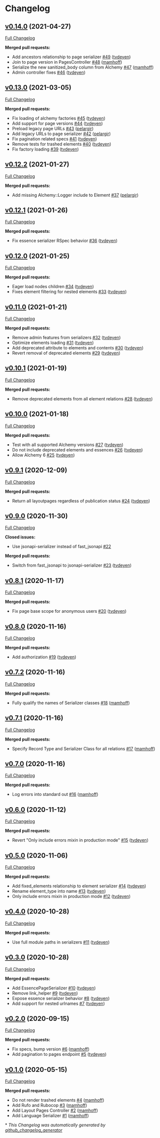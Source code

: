 # Changelog

## [v0.14.0](https://github.com/AlchemyCMS/alchemy-json_api/tree/v0.14.0) (2021-04-27)

[Full Changelog](https://github.com/AlchemyCMS/alchemy-json_api/compare/v0.13.0...v0.14.0)

**Merged pull requests:**

- Add ancestors relationship to page serializer [\#49](https://github.com/AlchemyCMS/alchemy-json_api/pull/49) ([tvdeyen](https://github.com/tvdeyen))
- Join to page version in PagesController [\#48](https://github.com/AlchemyCMS/alchemy-json_api/pull/48) ([mamhoff](https://github.com/mamhoff))
- Serialize the new sanitized\_body column from Alchemy [\#47](https://github.com/AlchemyCMS/alchemy-json_api/pull/47) ([mamhoff](https://github.com/mamhoff))
- Admin controller fixes [\#46](https://github.com/AlchemyCMS/alchemy-json_api/pull/46) ([tvdeyen](https://github.com/tvdeyen))

## [v0.13.0](https://github.com/AlchemyCMS/alchemy-json_api/tree/v0.13.0) (2021-03-05)

[Full Changelog](https://github.com/AlchemyCMS/alchemy-json_api/compare/v0.12.2...v0.13.0)

**Merged pull requests:**

- Fix loading of alchemy factories [\#45](https://github.com/AlchemyCMS/alchemy-json_api/pull/45) ([tvdeyen](https://github.com/tvdeyen))
- Add support for page versions [\#44](https://github.com/AlchemyCMS/alchemy-json_api/pull/44) ([tvdeyen](https://github.com/tvdeyen))
- Preload legacy page URLs [\#43](https://github.com/AlchemyCMS/alchemy-json_api/pull/43) ([pelargir](https://github.com/pelargir))
- Add legacy URLs to page serializer [\#42](https://github.com/AlchemyCMS/alchemy-json_api/pull/42) ([pelargir](https://github.com/pelargir))
- Fix pagination related specs [\#41](https://github.com/AlchemyCMS/alchemy-json_api/pull/41) ([tvdeyen](https://github.com/tvdeyen))
- Remove tests for trashed elements [\#40](https://github.com/AlchemyCMS/alchemy-json_api/pull/40) ([tvdeyen](https://github.com/tvdeyen))
- Fix factory loading [\#39](https://github.com/AlchemyCMS/alchemy-json_api/pull/39) ([tvdeyen](https://github.com/tvdeyen))

## [v0.12.2](https://github.com/AlchemyCMS/alchemy-json_api/tree/v0.12.2) (2021-01-27)

[Full Changelog](https://github.com/AlchemyCMS/alchemy-json_api/compare/v0.12.1...v0.12.2)

**Merged pull requests:**

- Add missing Alchemy::Logger include to Element [\#37](https://github.com/AlchemyCMS/alchemy-json_api/pull/37) ([pelargir](https://github.com/pelargir))

## [v0.12.1](https://github.com/AlchemyCMS/alchemy-json_api/tree/v0.12.1) (2021-01-26)

[Full Changelog](https://github.com/AlchemyCMS/alchemy-json_api/compare/v0.12.0...v0.12.1)

**Merged pull requests:**

- Fix essence serializer RSpec behavior [\#36](https://github.com/AlchemyCMS/alchemy-json_api/pull/36) ([tvdeyen](https://github.com/tvdeyen))

## [v0.12.0](https://github.com/AlchemyCMS/alchemy-json_api/tree/v0.12.0) (2021-01-25)

[Full Changelog](https://github.com/AlchemyCMS/alchemy-json_api/compare/v0.11.0...v0.12.0)

**Merged pull requests:**

- Eager load nodes children [\#34](https://github.com/AlchemyCMS/alchemy-json_api/pull/34) ([tvdeyen](https://github.com/tvdeyen))
- Fixes element filtering for nested elements [\#33](https://github.com/AlchemyCMS/alchemy-json_api/pull/33) ([tvdeyen](https://github.com/tvdeyen))

## [v0.11.0](https://github.com/AlchemyCMS/alchemy-json_api/tree/v0.11.0) (2021-01-21)

[Full Changelog](https://github.com/AlchemyCMS/alchemy-json_api/compare/v0.10.1...v0.11.0)

**Merged pull requests:**

- Remove admin features from serializers [\#32](https://github.com/AlchemyCMS/alchemy-json_api/pull/32) ([tvdeyen](https://github.com/tvdeyen))
- Optimize elements loading [\#31](https://github.com/AlchemyCMS/alchemy-json_api/pull/31) ([tvdeyen](https://github.com/tvdeyen))
- Add deprecated attribute to elements and contents [\#30](https://github.com/AlchemyCMS/alchemy-json_api/pull/30) ([tvdeyen](https://github.com/tvdeyen))
- Revert removal of deprecated elements [\#29](https://github.com/AlchemyCMS/alchemy-json_api/pull/29) ([tvdeyen](https://github.com/tvdeyen))

## [v0.10.1](https://github.com/AlchemyCMS/alchemy-json_api/tree/v0.10.1) (2021-01-19)

[Full Changelog](https://github.com/AlchemyCMS/alchemy-json_api/compare/v0.10.0...v0.10.1)

**Merged pull requests:**

- Remove deprecated elements from all element relations [\#28](https://github.com/AlchemyCMS/alchemy-json_api/pull/28) ([tvdeyen](https://github.com/tvdeyen))

## [v0.10.0](https://github.com/AlchemyCMS/alchemy-json_api/tree/v0.10.0) (2021-01-18)

[Full Changelog](https://github.com/AlchemyCMS/alchemy-json_api/compare/v0.9.1...v0.10.0)

**Merged pull requests:**

- Test with all supported Alchemy versions [\#27](https://github.com/AlchemyCMS/alchemy-json_api/pull/27) ([tvdeyen](https://github.com/tvdeyen))
- Do not include deprecated elements and essences [\#26](https://github.com/AlchemyCMS/alchemy-json_api/pull/26) ([tvdeyen](https://github.com/tvdeyen))
- Allow Alchemy 6 [\#25](https://github.com/AlchemyCMS/alchemy-json_api/pull/25) ([tvdeyen](https://github.com/tvdeyen))

## [v0.9.1](https://github.com/AlchemyCMS/alchemy-json_api/tree/v0.9.1) (2020-12-09)

[Full Changelog](https://github.com/AlchemyCMS/alchemy-json_api/compare/v0.9.0...v0.9.1)

**Merged pull requests:**

- Return all layoutpages regardless of publication status [\#24](https://github.com/AlchemyCMS/alchemy-json_api/pull/24) ([tvdeyen](https://github.com/tvdeyen))

## [v0.9.0](https://github.com/AlchemyCMS/alchemy-json_api/tree/v0.9.0) (2020-11-30)

[Full Changelog](https://github.com/AlchemyCMS/alchemy-json_api/compare/v0.8.1...v0.9.0)

**Closed issues:**

- Use jsonapi-serializer instead of fast\_jsonapi [\#22](https://github.com/AlchemyCMS/alchemy-json_api/issues/22)

**Merged pull requests:**

- Switch from fast\_jsonapi to jsonapi-serializer [\#23](https://github.com/AlchemyCMS/alchemy-json_api/pull/23) ([tvdeyen](https://github.com/tvdeyen))

## [v0.8.1](https://github.com/AlchemyCMS/alchemy-json_api/tree/v0.8.1) (2020-11-17)

[Full Changelog](https://github.com/AlchemyCMS/alchemy-json_api/compare/v0.8.0...v0.8.1)

**Merged pull requests:**

- Fix page base scope for anonymous users [\#20](https://github.com/AlchemyCMS/alchemy-json_api/pull/20) ([tvdeyen](https://github.com/tvdeyen))

## [v0.8.0](https://github.com/AlchemyCMS/alchemy-json_api/tree/v0.8.0) (2020-11-16)

[Full Changelog](https://github.com/AlchemyCMS/alchemy-json_api/compare/v0.7.2...v0.8.0)

**Merged pull requests:**

- Add authorization [\#19](https://github.com/AlchemyCMS/alchemy-json_api/pull/19) ([tvdeyen](https://github.com/tvdeyen))

## [v0.7.2](https://github.com/AlchemyCMS/alchemy-json_api/tree/v0.7.2) (2020-11-16)

[Full Changelog](https://github.com/AlchemyCMS/alchemy-json_api/compare/v0.7.1...v0.7.2)

**Merged pull requests:**

- Fully qualify the names of Serializer classes [\#18](https://github.com/AlchemyCMS/alchemy-json_api/pull/18) ([mamhoff](https://github.com/mamhoff))

## [v0.7.1](https://github.com/AlchemyCMS/alchemy-json_api/tree/v0.7.1) (2020-11-16)

[Full Changelog](https://github.com/AlchemyCMS/alchemy-json_api/compare/v0.7.0...v0.7.1)

**Merged pull requests:**

- Specify Record Type and Serializer Class for all relations [\#17](https://github.com/AlchemyCMS/alchemy-json_api/pull/17) ([mamhoff](https://github.com/mamhoff))

## [v0.7.0](https://github.com/AlchemyCMS/alchemy-json_api/tree/v0.7.0) (2020-11-16)

[Full Changelog](https://github.com/AlchemyCMS/alchemy-json_api/compare/v0.6.0...v0.7.0)

**Merged pull requests:**

- Log errors into standard out [\#16](https://github.com/AlchemyCMS/alchemy-json_api/pull/16) ([mamhoff](https://github.com/mamhoff))

## [v0.6.0](https://github.com/AlchemyCMS/alchemy-json_api/tree/v0.6.0) (2020-11-12)

[Full Changelog](https://github.com/AlchemyCMS/alchemy-json_api/compare/v0.5.0...v0.6.0)

**Merged pull requests:**

- Revert "Only include errors mixin in production mode" [\#15](https://github.com/AlchemyCMS/alchemy-json_api/pull/15) ([tvdeyen](https://github.com/tvdeyen))

## [v0.5.0](https://github.com/AlchemyCMS/alchemy-json_api/tree/v0.5.0) (2020-11-06)

[Full Changelog](https://github.com/AlchemyCMS/alchemy-json_api/compare/v0.4.0...v0.5.0)

**Merged pull requests:**

- Add fixed\_elements relationship to element serializer [\#14](https://github.com/AlchemyCMS/alchemy-json_api/pull/14) ([tvdeyen](https://github.com/tvdeyen))
- Rename element\_type into name [\#13](https://github.com/AlchemyCMS/alchemy-json_api/pull/13) ([tvdeyen](https://github.com/tvdeyen))
- Only include errors mixin in production mode [\#12](https://github.com/AlchemyCMS/alchemy-json_api/pull/12) ([tvdeyen](https://github.com/tvdeyen))

## [v0.4.0](https://github.com/AlchemyCMS/alchemy-json_api/tree/v0.4.0) (2020-10-28)

[Full Changelog](https://github.com/AlchemyCMS/alchemy-json_api/compare/v0.3.0...v0.4.0)

**Merged pull requests:**

- Use full module paths in serializers [\#11](https://github.com/AlchemyCMS/alchemy-json_api/pull/11) ([tvdeyen](https://github.com/tvdeyen))

## [v0.3.0](https://github.com/AlchemyCMS/alchemy-json_api/tree/v0.3.0) (2020-10-28)

[Full Changelog](https://github.com/AlchemyCMS/alchemy-json_api/compare/v0.2.0...v0.3.0)

**Merged pull requests:**

- Add EssencePageSerializer [\#10](https://github.com/AlchemyCMS/alchemy-json_api/pull/10) ([tvdeyen](https://github.com/tvdeyen))
- Remove link\_helper [\#9](https://github.com/AlchemyCMS/alchemy-json_api/pull/9) ([tvdeyen](https://github.com/tvdeyen))
- Expose essence serializer behavior [\#8](https://github.com/AlchemyCMS/alchemy-json_api/pull/8) ([tvdeyen](https://github.com/tvdeyen))
- Add support for nested urlnames [\#7](https://github.com/AlchemyCMS/alchemy-json_api/pull/7) ([tvdeyen](https://github.com/tvdeyen))

## [v0.2.0](https://github.com/AlchemyCMS/alchemy-json_api/tree/v0.2.0) (2020-09-15)

[Full Changelog](https://github.com/AlchemyCMS/alchemy-json_api/compare/v0.1.0...v0.2.0)

**Merged pull requests:**

- Fix specs, bump version [\#6](https://github.com/AlchemyCMS/alchemy-json_api/pull/6) ([mamhoff](https://github.com/mamhoff))
- Add pagination to pages endpoint [\#5](https://github.com/AlchemyCMS/alchemy-json_api/pull/5) ([tvdeyen](https://github.com/tvdeyen))

## [v0.1.0](https://github.com/AlchemyCMS/alchemy-json_api/tree/v0.1.0) (2020-05-15)

[Full Changelog](https://github.com/AlchemyCMS/alchemy-json_api/compare/f51e01b16ad44b372edbaf983b041b6b6ed383b6...v0.1.0)

**Merged pull requests:**

- Do not render trashed elements [\#4](https://github.com/AlchemyCMS/alchemy-json_api/pull/4) ([mamhoff](https://github.com/mamhoff))
- Add Rufo and Rubocop [\#3](https://github.com/AlchemyCMS/alchemy-json_api/pull/3) ([mamhoff](https://github.com/mamhoff))
- Add Layout Pages Controller [\#2](https://github.com/AlchemyCMS/alchemy-json_api/pull/2) ([mamhoff](https://github.com/mamhoff))
- Add Language Serializer [\#1](https://github.com/AlchemyCMS/alchemy-json_api/pull/1) ([mamhoff](https://github.com/mamhoff))



\* *This Changelog was automatically generated by [github_changelog_generator](https://github.com/github-changelog-generator/github-changelog-generator)*
